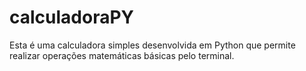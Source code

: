 # calculadoraPY
Esta é uma calculadora simples desenvolvida em Python que permite realizar operações matemáticas básicas pelo terminal.
